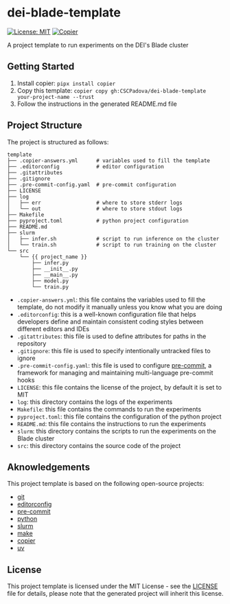# dei-blade-template

[![License: MIT](https://img.shields.io/badge/License-MIT-yellow.svg)](https://opensource.org/licenses/MIT)
[![Copier](https://img.shields.io/endpoint?url=https://raw.githubusercontent.com/copier-org/copier/master/img/badge/badge-grayscale-inverted-border-purple.json)](https://github.com/copier-org/copier)

A project template to run experiments on the DEI's Blade cluster

## Getting Started

1. Install copier: `pipx install copier`
2. Copy this template: `copier copy gh:CSCPadova/dei-blade-template your-project-name --trust`
3. Follow the instructions in the generated README.md file

## Project Structure

The project is structured as follows:

```
template
├── .copier-answers.yml      # variables used to fill the template
├── .editorconfig            # editor configuration
├── .gitattributes
├── .gitignore
├── .pre-commit-config.yaml  # pre-commit configuration
├── LICENSE
├── log
│   ├── err                  # where to store stderr logs
│   └── out                  # where to store stdout logs
├── Makefile
├── pyproject.toml           # python project configuration
├── README.md
├── slurm
│   ├── infer.sh             # script to run inference on the cluster
│   └── train.sh             # script to run training on the cluster
└── src
    └── {{ project_name }}
        ├── infer.py
        ├── __init__.py
        ├── __main__.py
        ├── model.py
        └── train.py
```

- `.copier-answers.yml`: this file contains the variables used to fill the template, do not modify it manually unless you know what you are doing
- `.editorconfig`: this is a well-known configuration file that helps developers define and maintain consistent coding styles between different editors and IDEs
- `.gitattributes`: this file is used to define attributes for paths in the repository
- `.gitignore`: this file is used to specify intentionally untracked files to ignore
- `.pre-commit-config.yaml`: this file is used to configure [pre-commit](https://pre-commit.com/), a framework for managing and maintaining multi-language pre-commit hooks
- `LICENSE`: this file contains the license of the project, by default it is set to MIT
- `log`: this directory contains the logs of the experiments
- `Makefile`: this file contains the commands to run the experiments
- `pyproject.toml`: this file contains the configuration of the python project
- `README.md`: this file contains the instructions to run the experiments
- `slurm`: this directory contains the scripts to run the experiments on the Blade cluster
- `src`: this directory contains the source code of the project

## Aknowledgements

This project template is based on the following open-source projects:

- [git](https://git-scm.com/)
- [editorconfig](https://editorconfig.org/)
- [pre-commit](https://pre-commit.com/)
- [python](https://www.python.org/)
- [slurm](https://slurm.schedmd.com/)
- [make](https://www.gnu.org/software/make/)
- [copier](https://github.com/copier-org/copier)
- [uv](https://docs.astral.sh/uv/)

## License

This project template is licensed under the MIT License - see the [LICENSE](LICENSE) file for details, please note that the generated project will inherit this license.
